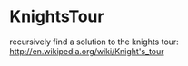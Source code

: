 KnightsTour
===========

recursively find a solution to the knights tour: http://en.wikipedia.org/wiki/Knight's_tour
